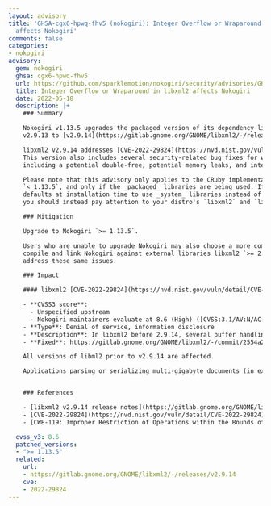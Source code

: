 ```yaml
---
layout: advisory
title: 'GHSA-cgx6-hpwq-fhv5 (nokogiri): Integer Overflow or Wraparound in libxml2
  affects Nokogiri'
comments: false
categories:
- nokogiri
advisory:
  gem: nokogiri
  ghsa: cgx6-hpwq-fhv5
  url: https://github.com/sparklemotion/nokogiri/security/advisories/GHSA-cgx6-hpwq-fhv5
  title: Integer Overflow or Wraparound in libxml2 affects Nokogiri
  date: 2022-05-18
  description: |+
    ### Summary

    Nokogiri v1.13.5 upgrades the packaged version of its dependency libxml2 from
    v2.9.13 to [v2.9.14](https://gitlab.gnome.org/GNOME/libxml2/-/releases/v2.9.14).

    libxml2 v2.9.14 addresses [CVE-2022-29824](https://nvd.nist.gov/vuln/detail/CVE-2022-29824).
    This version also includes several security-related bug fixes for which CVEs were not created,
    including a potential double-free, potential memory leaks, and integer-overflow.

    Please note that this advisory only applies to the CRuby implementation of Nokogiri
    `< 1.13.5`, and only if the _packaged_ libraries are being used. If you've overridden
    defaults at installation time to use _system_ libraries instead of packaged libraries,
    you should instead pay attention to your distro's `libxml2` and `libxslt` release announcements.

    ### Mitigation

    Upgrade to Nokogiri `>= 1.13.5`.

    Users who are unable to upgrade Nokogiri may also choose a more complicated mitigation:
    compile and link Nokogiri against external libraries libxml2 `>= 2.9.14` which will also
    address these same issues.

    ### Impact

    #### libxml2 [CVE-2022-29824](https://nvd.nist.gov/vuln/detail/CVE-2022-29824)

    - **CVSS3 score**:
      - Unspecified upstream
      - Nokogiri maintainers evaluate at 8.6 (High) ([CVSS:3.1/AV:N/AC:L/PR:N/UI:N/S:U/C:L/I:L/A:H](https://www.first.org/cvss/calculator/3.1#CVSS:3.1/AV:N/AC:L/PR:N/UI:N/S:U/C:L/I:L/A:H)). Note that this is different from the CVSS assessed by NVD.
    - **Type**: Denial of service, information disclosure
    - **Description**: In libxml2 before 2.9.14, several buffer handling functions in buf.c (xmlBuf*) and tree.c (xmlBuffer*) don't check for integer overflows. This can result in out-of-bounds memory writes. Exploitation requires a victim to open a crafted, multi-gigabyte XML file. Other software using libxml2's buffer functions, for example libxslt through 1.1.35, is affected as well.
    - **Fixed**: https://gitlab.gnome.org/GNOME/libxml2/-/commit/2554a24

    All versions of libml2 prior to v2.9.14 are affected.

    Applications parsing or serializing multi-gigabyte documents (in excess of INT_MAX bytes) may be vulnerable to an integer overflow bug in buffer handling that could lead to exposure of confidential data, modification of unrelated data, or a segmentation fault resulting in a denial-of-service.


    ### References

    - [libxml2 v2.9.14 release notes](https://gitlab.gnome.org/GNOME/libxml2/-/releases/v2.9.14)
    - [CVE-2022-29824](https://nvd.nist.gov/vuln/detail/CVE-2022-29824)
    - [CWE-119: Improper Restriction of Operations within the Bounds of a Memory Buffer](https://cwe.mitre.org/data/definitions/119.html)

  cvss_v3: 8.6
  patched_versions:
  - ">= 1.13.5"
  related:
    url:
    - https://gitlab.gnome.org/GNOME/libxml2/-/releases/v2.9.14
    cve:
    - 2022-29824
---
```

